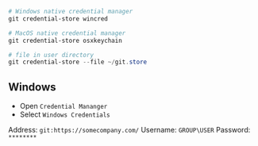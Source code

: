 ```powershell
# Windows native credential manager
git credential-store wincred

# MacOS native credential manager
git credential-store osxkeychain

# file in user directory
git credential-store --file ~/git.store
```

## Windows

- Open `Credential Mananger`
- Select `Windows Credentials`

Address: `git:https://somecompany.com/`
Username: `GROUP\USER`
Password: `********`
